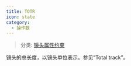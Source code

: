 ```yaml
---
title: TOTR
icon: state
category:
  - 操作数
---
```


> 分类: [镜头属性约束](/hb/operands/131/880/  "Zemax 操作数 镜头属性约束")

镜头的总长度，以镜头单位表示。参见“Total track”。